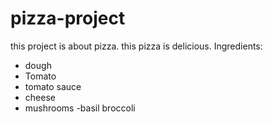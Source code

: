 # pizza-project
this project is about pizza. this pizza is delicious.
Ingredients:
- dough
- Tomato
- tomato sauce
- cheese
- mushrooms
-basil
broccoli 
